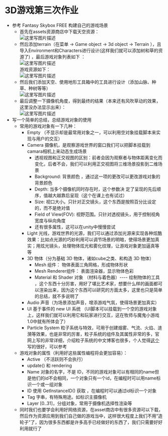 # 3D游戏第三次作业
- 参考 Fantasy Skybox FREE 构建自己的游戏场景  
   -  首先在assets资源商店中下载天空资源：  
   ![这里写图片描述](https://img-blog.csdn.net/20180410231905617?watermark/2/text/aHR0cHM6Ly9ibG9nLmNzZG4ubmV0L291c3VpeGlu/font/5a6L5L2T/fontsize/400/fill/I0JBQkFCMA==/dissolve/70)
   -  然后添加terrain（在菜单 → Game object → 3d object → Terrain ），且导入Environment和Characters进行设计(这样我们就可以添加树和草的资源了) ，最后游戏对象列表如下 ：  
     ![这里写图片描述](https://img-blog.csdn.net/20180410232418649?watermark/2/text/aHR0cHM6Ly9ibG9nLmNzZG4ubmV0L291c3VpeGlu/font/5a6L5L2T/fontsize/400/fill/I0JBQkFCMA==/dissolve/70)  
     游戏资源如下：  
    ![这里写图片描述](https://img-blog.csdn.net/20180410232531491?watermark/2/text/aHR0cHM6Ly9ibG9nLmNzZG4ubmV0L291c3VpeGlu/font/5a6L5L2T/fontsize/400/fill/I0JBQkFCMA==/dissolve/70)  
    - 然后我们添加天空、使用地形工具箱中的工具进行设计（添加山脉、种草、种树等等）  
    ![这里写图片描述](https://img-blog.csdn.net/20180410232852638?watermark/2/text/aHR0cHM6Ly9ibG9nLmNzZG4ubmV0L291c3VpeGlu/font/5a6L5L2T/fontsize/400/fill/I0JBQkFCMA==/dissolve/70)  
    - 最后调整一下摄像机角度，得到最终的结果（本来还有风吹草动的效果，这里没办法显示出来）：  
	  ![这里写图片描述](https://img-blog.csdn.net/20180410233406281?watermark/2/text/aHR0cHM6Ly9ibG9nLmNzZG4ubmV0L291c3VpeGlu/font/5a6L5L2T/fontsize/400/fill/I0JBQkFCMA==/dissolve/70)
- 写一个简单的总结，总结游戏对象的使用
     - 常用的游戏对象有一下几种：
       - Empty （不显示却是最常用对象之一，可以利用空对象挂载脚本来实现与用户的交互） 
       - Camera 摄像机，是观察游戏世界的窗口我们可以把脚本挂载到camara相机上来动态生成场景
         - 透视视图和正交视图的区别：前者会因为观察者与物体距离变化而变化，后者不会，我们可以利用正交视图将三维场景投影到二维场景  
         - Background: 背景颜色 ，通过这一项的更改可以更改游戏对象的背景颜色  
         - Depth: 当多个摄像机同时存在时，这个参数决 定了呈现的先后顺序，值越大越靠后呈现（这个在课上也有试过）  
         - Size: 视口大小。只针对正交镜头，这个东西是按照百分比设定的，而不是绝对值  
         - Field of View(FOV): 视野范围。只针对透视镜头，用于控制视角宽度与纵向角度  
         - 还有很多属性，这可以在unity中慢慢尝试
       - Light 光线，游戏世界的光源，我们可以通过添加光源来实现各种炫酷效果：比如点光源的巧妙利用可以调节场景的明暗，使得场景更加真实；用炫光镜头，处理物体炫光和雾化纹理，让游戏对象更加逼真等等   
       - 3D 物体（分为基础 3D 物体，诸如cube之类、和构造 3D 物体） 
         - Mesh 组件： 物体表面三角网格，形成物体形状  
         - Mesh Renderer组件： 表面渲染器，显示物体色彩  
         - Material 和 Shader 对象 （材料与着色器）---- 绘制物体的工具 ，这个东西十分厉害，用好了堪比艺术家，想要什么样的画面都可以渲染出来，因为这个东西可以研究的方面太多，这里也只是简单的总结，就不多说明了
       - Audio 声音（为场景添加声音，增添游戏气氛，使得场景更加真实）  
       - UI 基于事件的 new UI 系统 （UI脚本可以挂载到一个空的游戏对象上，这样我们就可以利用它和玩家进行交互，这在牧师与魔鬼小游戏1.0中就有所体会了）
       - Particle System 粒子系统与特效，可用于创建烟雾、气流、火焰、涟漪等效果，也是非常的厉害，粒子系统的组件及其属性非常的多，官网上写的非常详细，介绍粒子系统的中文博客也很多，个人觉得[这个](http://www.cnblogs.com/qinghuaideren/p/3597666.html)写的很好，可以参考
   - 游戏对象的属性（利用好这些属性编程将会更加容易）：  
       - Active （不活跃则不会执行）  
       - update() 和 rendering  
       - Name 对象的名字，不是 ID，不同的游戏对象可以有相同的name但是他们的id不会相同，一个对象只有一个id，在编程时可以用name标识一个或一组对象  
       - ID 使用 GetInstanceID() 获取 ，在编程时可以通过id标识一个对象 
       - Tag 字串，有特殊用途。如标识主摄像机  
       - Layer [0..31]，分组对象，常用于摄像机选择性渲染等  
   - 同时我们也要学会利用好网络资源，在asset商店中有很多资源可以下载，然后作为资源应用到我们自己做的游戏当中，这样很大程度上我们不用“造轮子”了，因为很多东西都是许多高手已经做好的东西了，我们只需要好好利用就行了
     
  
